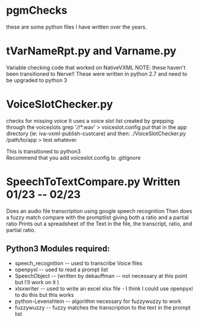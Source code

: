# pgmChecks
these are some python files I have written over the years. 

# tVarNameRpt.py and Varname.py 
Variable checking code that worked on NativeVXML NOTE: these haven't been transitioned to Nerve!! 
These were written in python 2.7 and need to be upgraded to python 3

# VoiceSlotChecker.py 
checks for missing voice
It uses a voice slot list created by grepping through the voiceslots
grep '*/*/*.wav' > voiceslot.config
put that in the app directory (ie: iva-vxml-publish-custcare)
and then:
./VoiceSlotChecker.py /path/to/app > test.whatever.

This is transitioned to python3  
Recommend that you add voiceslot.config to .gitIgnore

# SpeechToTextCompare.py Written 01/23 -- 02/23
Does an audio file transcription using google speech recognition 
Then does  a fuzzy match compare with the promptlist giving both a ratio and a partial ratio
Prints out a spreadsheet of the Text in the file, the transcript, ratio, and partial ratio.

## Python3 Modules required:
- speech_recognition -- used to transcribe Voice files
- openpyxl -- used to read a prompt list
- SpeechObject -- (written by dekauffman -- not necessary at this point but I'll work on it )
- xlsxwriter -- used to write an excel xlsx file - I think I could use openpyxl to do this but this works
- python-Levenshtein -- algorithm necessary for fuzzywuzzy to work 
- fuzzywuzzy -- fuzzy matches the transcription to the text in the prompt list
